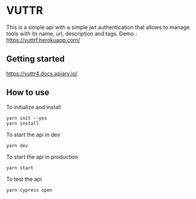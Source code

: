 # VUTTR

This is a simple api with a simple jwt authentication that allows to manage tools with its name, url, description and tags.
Demo : https://vuttrf.herokuapp.com/

## Getting started

https://vuttr4.docs.apiary.io/

## How to use

To initialize and install

```
yarn init --yes
yarn install
```

To start the api in dev

```
yarn dev
```

To start the api in production

```
yarn start
```

To test the api

```
yarn cypress open
```

